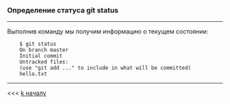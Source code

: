 ### Определение статуса git status
---

Выполнив команду мы получим информацию о текущем состоянии:

        $ git status
        On branch master
        Initial commit
        Untracked files:
        (use "git add ..." to include in what will be committed)
        hello.txt

---

<<< [k началу](./readme.md) 